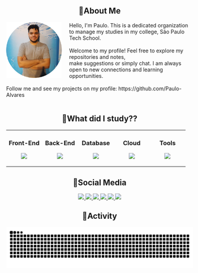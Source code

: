 ## <div align="center">👋About Me</div>

<p align="left">
  <img src="../me.png" align="left" height="150" style="margin-right: 20px;">
  Hello, I'm Paulo. This is a dedicated organization to manage my studies in my college, São Paulo Tech School. <br><br>
  Welcome to my profile! Feel free to explore my repositories and notes, <br>
  make suggestions or simply chat. I am always open to new connections and learning opportunities. <br><br>
  Follow me and see my projects on my profile: https://github.com/Paulo-Alvares
</p>
<div style="clear: both;"></div>


## <div align="center">📕What did I study??</div>

<table align="center"><tr>
  <td valign="top" width="20%">
      
  ### <div align="center"> Front-End </div>
      
  <p align="center">
    <img src="https://iconsverse.vercel.app/icons?i=html,css,js,ts,react,tailwind&perline=3" />
  </p>
  </td>
  
  <td valign="top" width="20%">

  ### <div align="center"> Back-End </div>

  <p align="center">
    <img src="https://iconsverse.vercel.app/icons?i=nodejs,java,spring,python,kotlin&perline=3" />
  </p>
  </td>
  
  <td valign="top" width="20%">

  ### <div align="center"> Database </div>

  <p align="center">
    <img src="https://iconsverse.vercel.app/icons?i=mysql,postgres,mongo&perline=3" />
  </p>
  </td>

  <td valign="top" width="20%">

  ### <div align="center"> Cloud </div>

  <p align="center">
    <img src="https://iconsverse.vercel.app/icons?i=azure,aws,terraform&perline=3" />
  </p>
  </td>
  
  <td valign="top" width="20%">

  ### <div align="center"> Tools </div>

  <p align="center">
  <img src="https://iconsverse.vercel.app/icons?i=git,linux,figma,docker,arduino&perline=3" />
  </p>
  </td>
</tr></table>

## <div align="center">📱Social Media</div>
<div align="center"> 
  <a href="https://github.com/Paulo-Alvares" target="_blank">
    <img src="https://img.shields.io/badge/GitHub-000000?style=for-the-badge&logo=github&logoColor=white" target="_blank">
  </a>
  <a href = "mailto:pauloalvares66@gmail.com">
    <img src="https://img.shields.io/badge/Gmail-D14836?style=for-the-badge&logo=gmail&logoColor=white" target="_blank">
  </a>
  <a href="https://www.linkedin.com/in/paulo-alvares/" target="_blank">
    <img src="https://img.shields.io/badge/-LinkedIn-%230077B5?style=for-the-badge&logo=linkedin&logoColor=white" target="_blank">
  </a> 
  <a href="https://www.instagram.com/paulo_10111/" target="_blank">
    <img src="https://img.shields.io/badge/-Instagram-%23E4405F?style=for-the-badge&logo=instagram&logoColor=white" target="_blank">
  </a>
  <a href="https://www.facebook.com/paulogabriel.alvares" target="_blank">
    <img src="https://img.shields.io/badge/Facebook-1877F2?style=for-the-badge&logo=facebook&logoColor=white" target="_blank">
  </a>
  <a href="https://codepen.io/Poulos-Alvares" target="_blank">
    <img src="https://img.shields.io/badge/Codepen-000000?style=for-the-badge&logo=codepen&logoColor=white" target="_blank">
  </a>
</div>

## <div align="center">🏃Activity</div>

<div align="center">
  <img src="https://github.com/Paulo-Alvares/Paulo-Alvares/blob/output/github-contribution-grid-snake-dark.svg" alt="snake gif">
</div>

